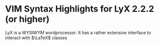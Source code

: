 # VIM Syntax Highlights for LyX 2.2.2 (or higher)

LyX is a _WYSIWYM_ wordprocessor.  It has a rather extensive interface to interact
with $\LaTeX$ classes

